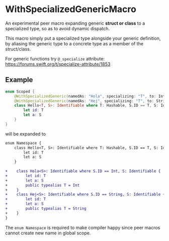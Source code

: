 # WithSpecializedGenericMacro

An experimental peer macro expanding generic **struct or class** to a specialized type, so as to avoid dynamic dispatch.

This macro simply put a specialized type alongside your generic definition, by aliasing the generic type to a concrete type as a member of the struct/class.

For generic functions try `@_specialize` attribute: https://forums.swift.org/t/specialize-attribute/1853

## Example

```swift
enum Scoped {
    @WithSpecializedGeneric(namedAs: "Hola", specializing: "T", to: Int)
    @WithSpecializedGeneric(namedAs: "Hej", specializing: "T", to: String)
    class Hello<T, S>: Identifiable where T: Hashable, S.ID == T, S: Identifiable {
        let id: T
        let a: S
    }
}
```

will be expanded to

```diff
enum Namespace {
    class Hello<T, S>: Identifiable where T: Hashable, S.ID == T, S: Identifiable {
        let id: T
        let a: S
    }
    
+    class Hola<S>: Identifiable where S.ID == Int, S: Identifiable {
+        let id: T
+        let a: S
+        public typealias T = Int
+    }
+    class Hej<S>: Identifiable where S.ID == String, S: Identifiable {
+        let id: T
+        let a: S
+        public typealias T = String
+    }
}
```

The `enum Namespace` is required to make compiler happy since peer macros cannot create new name in global scope.
